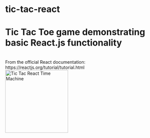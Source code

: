 # tic-tac-react
<h1>Tic Tac Toe game demonstrating basic React.js functionality</h1>
<br />
From the official React documentation: https://reactjs.org/tutorial/tutorial.html 
<br />
<img src="https://upload.wikimedia.org/wikipedia/commons/3/32/Tic_tac_toe.svg" alt="Tic Tac React Time Machine" width="200" height="200">
